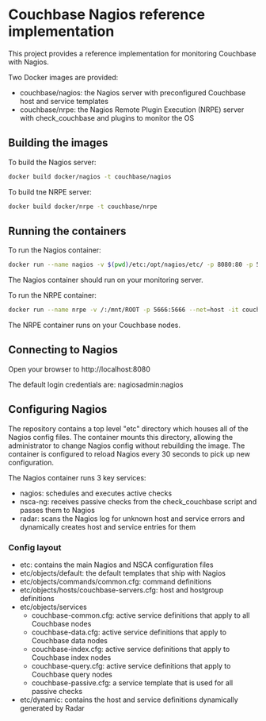 # Couchbase Nagios reference implementation
This project provides a reference implementation for monitoring Couchbase with Nagios.

Two Docker images are provided: 
* couchbase/nagios: the Nagios server with preconfigured Couchbase host and service templates
* couchbase/nrpe: the Nagios Remote Plugin Execution (NRPE) server with check_couchbase and plugins to monitor the OS

## Building the images

To build the Nagios server:
```bash
docker build docker/nagios -t couchbase/nagios
```

To build tne NRPE server:
```bash
docker build docker/nrpe -t couchbase/nrpe
```
## Running the containers
To run the Nagios container:
```bash
docker run --name nagios -v $(pwd)/etc:/opt/nagios/etc/ -p 8080:80 -p 5668:5668 -it couchbase/nagios
```
The Nagios container should run on your monitoring server.

To run the NRPE container:
```bash
docker run --name nrpe -v /:/mnt/ROOT -p 5666:5666 --net=host -it couchbase/nrpe
```
The NRPE container runs on your Couchbase nodes.

## Connecting to Nagios
Open your browser to http://localhost:8080

The default login credentials are: nagiosadmin:nagios

## Configuring Nagios
The repository contains a top level "etc" directory which houses all of the Nagios config files.  The container mounts this directory, allowing the administrator to change Nagios config without rebuilding the image.  The container is configured to reload Nagios every 30 seconds to pick up new configuration.

The Nagios container runs 3 key services:
* nagios: schedules and executes active checks
* nsca-ng: receives passive checks from the check_couchbase script and passes them to Nagios
* radar: scans the Nagios log for unknown host and service errors and dynamically creates host and service entries for them

### Config layout
* etc: contains the main Nagios and NSCA configuration files
* etc/objects/default: the default templates that ship with Nagios
* etc/objects/commands/common.cfg: command definitions
* etc/objects/hosts/couchbase-servers.cfg: host and hostgroup definitions
* etc/objects/services
  * couchbase-common.cfg: active service definitions that apply to all Couchbase nodes
  * couchbase-data.cfg: active service definitions that apply to Couchbase data nodes
  * couchbase-index.cfg: active service definitions that apply to Couchbase index nodes
  * couchbase-query.cfg: active service definitions that apply to Couchbase query nodes
  * couchbase-passive.cfg: a service template that is used for all passive checks
* etc/dynamic: contains the host and service definitions dynamically generated by Radar
